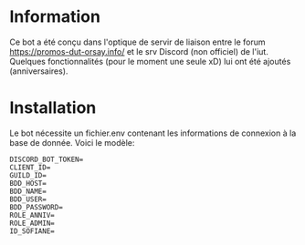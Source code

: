 # Information
Ce bot a été conçu dans l'optique de servir de liaison entre le forum https://promos-dut-orsay.info/ et le srv Discord (non officiel) de l'iut. Quelques fonctionnalités (pour le moment une seule xD) lui ont été ajoutés (anniversaires).

# Installation
Le bot nécessite un fichier.env contenant les informations de connexion à la base de donnée.
Voici le modèle:
```env
DISCORD_BOT_TOKEN=
CLIENT_ID=
GUILD_ID=
BDD_HOST=
BDD_NAME=
BDD_USER=
BDD_PASSWORD=
ROLE_ANNIV=
ROLE_ADMIN=
ID_SOFIANE=
```
